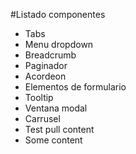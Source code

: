 #Listado componentes

- Tabs 
- Menu dropdown 
- Breadcrumb
- Paginador
- Acordeon 
- Elementos de formulario
- Tooltip
- Ventana modal
- Carrusel
- Test pull content 
- Some content